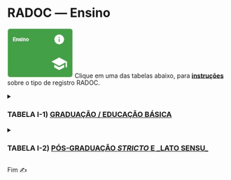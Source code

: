 # RADOC &#x2015; Ensino

<img src="../media/painel-ensino.jpg" width="150"> Clique em uma das tabelas abaixo, para <ins>**instruções**</ins> sobre o tipo de registro RADOC.

<details><summary><H3><b>TABELA I-1) <ins>GRADUAÇÃO / EDUCAÇÃO BÁSICA</ins></H3></b></summary>
  
|Item|Descrição|Pontos|**_Link_ para Instruções**|
|-|-|-|-|
|1| Aulas presenciais na graduação / Educação básica |10 * has (anuais/32)|[Registro importado de Sistemas UFG](./portaria.md)|
|2| Aulas do ensino a distância na graduação / Educação básica |10 (para 12 meses)|[Registro importado de Sistemas UFG](./portaria.md)|
</details>

<details><summary><H3><b>TABELA I-2) <ins>PÓS-GRADUAÇÃO <i>STRICTO</i> E _LATO SENSU_</ins></H3></b></summary>
  
|Item|Descrição|Pontos|**_Link_ para Instruções**|
|-|-|-|-|
|1| Aulas presenciais na graduação / Educação básica |10 * has (anuais/32)|[Registro importado de Sistemas UFG](./portaria.md)|
|2| Aulas do ensino a distância na graduação / Educação básica |10 (para 12 meses)|[Registro importado de Sistemas UFG](./portaria.md)|
</details>

Fim &#9997;
